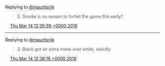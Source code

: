 Replying to [@mauritsrijk](https://twitter.com/mauritsrijk/status/1105875303396712448)

> 2\. Smoke is no reason to forfeit the game this early?

<img src="../../media/tweet.ico" width="12" /> [Thu Mar 14 12:35:39 +0000 2019](https://twitter.com/DromerDenker/status/1106172033833013254)

----

Replying to [@mauritsrijk](https://twitter.com/mauritsrijk/status/1105875303396712448)

> 3\. Black got an extra move over white, weirdly

<img src="../../media/tweet.ico" width="12" /> [Thu Mar 14 12:36:18 +0000 2019](https://twitter.com/DromerDenker/status/1106172197524119552)